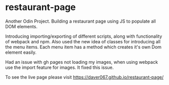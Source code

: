 # restaurant-page

Another Odin Project. Building a restaurant page using JS to populate all DOM elements.

Introducing importing/exporting of different scripts, along with functionality of webpack and npm.
Also used the new idea of classes for introducing all the menu items. Each menu item has a method which creates it's own Dom element easily.

Had an issue with gh pages not loading my images, when using webpack use the import feature for images. It fixed this issue.

To see the live page please visit https://daver067.github.io/restaurant-page/
